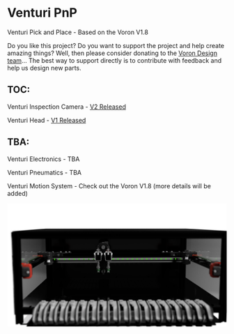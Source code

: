# Venturi PnP
Venturi Pick and Place - Based on the Voron V1.8

Do you like this project? Do you want to support the project and help create amazing things? Well, then please consider donating to the [Voron Design team](https://vorondesign.com)... The best way to support directly is to contribute with feedback and help us design new parts.

## TOC:
Venturi Inspection Camera - [V2 Released](https://github.com/Oakman-Dev/Venturi/tree/main/Inspection-Camera/Coaxial-Lighting)

Venturi Head - [V1 Released](https://github.com/Oakman-Dev/Venturi/tree/main/Venturi-Head)

## TBA:

Venturi Electronics - TBA

Venturi Pneumatics - TBA

Venturi Motion System - Check out the Voron V1.8 (more details will be added)


[![Prototype](https://github.com/Oakman-Dev/Venturi/blob/main/TBA.png)](https://github.com/Oakman-Dev/Venturi/)
